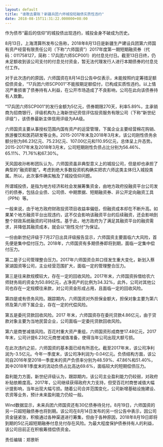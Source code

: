 ```yaml
---
layout: default
title: "谁敢去要账？新疆兵团六师城投短融债实质性违约"
date: 2018-08-15T11:31:22.000000+08:00
---
```


作为债市“最后的信仰”的城投债出现违约，城投金身不破成为历史。


8月13日，上海清算所发布公告称，2018年8月13日是新疆生产建设兵团第六师国有资产经营有限责任公司（下称“六师国资”）2017年度第一期短期融资券（代码：011758127，简称：17兵团六师SCP001）的付息兑付日。截至13日日终，仍未足额收到该公司支付的付息兑付资金，暂无法代理发行人进行本期债券的付息兑付工作。


对于此次违约的原因，六师国资在8月14日公告中仅表示，未能按照约定筹措足额偿债资金，“17兵团六师SCP001”不能按期足额偿付，已构成实质性违约。以上情况严重损害了债券持有人利益，在公开市场造成了不良影响，公司在此向该债券持有人致歉。


“17兵团六师SCP001”的发行金额为5亿元，债券期限270天，利率5.89%，主承销商为招商银行，评级机构为上海新世纪资信评估投资服务有限公司（下称“新世纪评级”），该债券最新主体信用评级为AA级。


六师国资主要从事授权范围内国有资产的运营管理，下属企业主要经营棉花购销、旅游餐饮和医药研发等业务。2015-2017年末及2018年3月末，该公司刚性债务余额分别为86.23亿元、75.23亿元、107.00亿元和110.95亿元，总体呈上升态势。2015-2017年末及2018年3月末，公司短期刚性负债占比分别为56.46%、65.11%、71.76%和67.30%。


天风固收孙彬彬团队认为，六师国资虽非典型意义上的城投公司，但是却也承担了典型的“融资职能”。考虑到绝大多数投资机构确实把农六师这类主体归入城投类属。所以，此次事件确实触及了城投信仰问题。


所谓城投债，是指为地方经济和社会发展筹集资金，由地方政府投融资平台公司发行的债券，包括企业债、公司债、中期票据、短期融资券、非公开定向融资工具（PPN）等。


一般来说，由于地方政府财政投资项目收益率偏低，但融资成本却在不断升高。如果某个地方融资平台出现违约，这不仅会影响该融资平台的后续融资，还会影响到整个财政系统融资的可持续性。基于此，地方政府为了满足其融资平台的融资需求，并降低其融资成本，就会以“刚性兑付”为保证。


一份由新世纪评级于7月27日出具评级报告显示，六师国资主要面临六大风险，首先便是集中偿付压力。2018年，六师国资有多期债券即将到期，面临一定集中偿付压力。


第二是子公司管理整合压力。2017年六师国资合并口径发生重大变化，新划入蔡家湖国资等公司，主业经营范围扩大，面临一定的管理整合压力。


第三是往来款规模较大，存在一定的回收风险。2017年末，六师国资拆借给农六师财务局的资金为50.89亿元，占净资产的比例为34.32%，此外，公司对其他公司也存在一定规模往来款，对公司资金形成占用，且面临一定的回收风险。


第四是或有债务风险。跟踪期内，六师国资对外担保金额大，担保对象主要为第六师及第六师下属企业，存在一定的代偿风险。


第五是委托贷款回收风险。2017 年末，六师国资存在委托贷款4.86亿元，由于贷款对象主要为当地民营企业，公司面临一定委托贷款回收风险。


第六是商誉减值风险。百花村重大资产重组，六师国资形成商誉17.48亿元，2017年末，公司计提6.23亿元商誉减值准备，使得当年公司出现大额亏损。


在此次违约之前，六师国资的基本面已经有所恶化。截至2017年末，该公司净利润为-3.5亿元。今年一季度末，该公司净利润为-0.04亿元。负债结构方面，该公司自2016年至2018一季度末的资产负债率分别为48.59%、47.86%和51.40%，其中2018年1季度末的流动负债占比高达69.6%，面临较大的短期偿债压力。


盈利能力方面，新世纪评级认为，跟踪期内，该公司主业盈利能力仍较弱，对政府补贴依赖度高。2017年，公司继续获得政府大力支持，但受百花村商誉减值大幅计提影响，当年出现大幅亏损。随着公司合并范围变化，公司新增基础设施建设、农资等业务，预计未来盈利能力仍较一般。


Wind数据显示，未来兵团六师国资还有30亿债券待兑付。8月19日，六师国资的另一只超短融债券也将到期。该公司在8月14日发布的另一份公告中表示，因公司资金链紧张，积极通过各种渠道进行筹集，但由于各种原因，2018年8月19日即将到期的5亿元超短期融券付息兑付存在风险。为最大程度保护债券持有人的利益，该公司目前正在积极筹措偿债资金。


责任编辑：郑景昕

